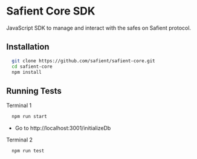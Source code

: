 # Safient Core SDK

JavaScript SDK to manage and interact with the safes on Safient protocol.

## Installation

```bash
  git clone https://github.com/safient/safient-core.git
  cd safient-core
  npm install
```

## Running Tests

Terminal 1

```bash
  npm run start
```
* Go to http://localhost:3001/initializeDb

Terminal 2

```bash
  npm run test
```
